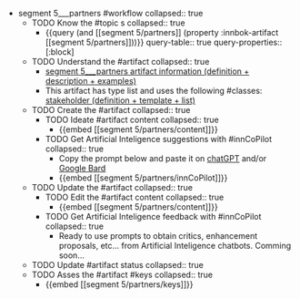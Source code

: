 
- segment 5___partners #workflow
   collapsed:: true
  - TODO Know the #topic s
    collapsed:: true
    - {{query (and [[segment 5/partners]] (property :innbok-artifact [[segment 5/partners]]))}}
      query-table:: true
      query-properties:: [:block]
  - TODO Understand the #artifact
    collapsed:: true
    - [segment 5___partners artifact information (definition + description + examples)](https://go.innbok.com/#/page/innBoK%2Fsegment-%28id%29%2Fpartners%2Finfo)
    - This artifact has type list and uses the following #classes: [stakeholder (definition + template + list)](https://go.innbok.com/#/page/innBoK%2Fclass%2Fstakeholder)
  - TODO Create the #artifact
     collapsed:: true
    - TODO Ideate #artifact content
      collapsed:: true
      - {{embed [[segment 5/partners/content]]}}
    - TODO Get Artificial Inteligence suggestions with #innCoPilot
      collapsed:: true
      - Copy the prompt below and paste it on [chatGPT](https://chat.openai.com) and/or [Google Bard](https://bard.google.com/chat)
      - {{embed [[segment 5/partners/innCoPilot]]}}
  - TODO Update the #artifact
    collapsed:: true
    - TODO Edit the #artifact content
     collapsed:: true
      - {{embed [[segment 5/partners/content]]}}
    - TODO Get Artificial Inteligence feedback with #innCoPilot
      collapsed:: true
      - Ready to use prompts to obtain critics, enhancement proposals, etc... from Artificial Inteligence chatbots. Comming soon...
  - TODO Update #artifact status
    collapsed:: true
  - TODO Asses the #artifact #keys
    collapsed:: true
    - {{embed [[segment 5/partners/keys]]}}








